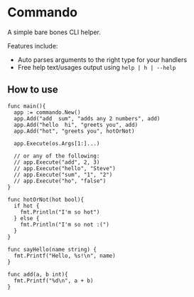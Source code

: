 # Commando

A simple bare bones CLI helper. 

Features include:
- Auto parses arguments to the right type for your handlers
- Free help text/usages output using `help | h | --help`

## How to use

```
func main(){
  app := commando.New()
  app.Add("add  sum", "adds any 2 numbers", add)
  app.Add("hello  hi", "greets you", add)
  app.Add("hot", "greets you", hotOrNot)

  app.Execute(os.Args[1:]...) 
  
  // or any of the following:
  // app.Execute("add", 2, 3)
  // app.Execute("hello", "Steve")
  // app.Execute("sum", "1", "2")
  // app.Execute("ho", "false")
}

func hotOrNot(hot bool){
  if hot {
    fmt.Println("I'm so hot")
  } else {
    fmt.Println("I'm so not :(")
  }
}

func sayHello(name string) {
  fmt.Printf("Hello, %s!\n", name)
}

func add(a, b int){
  fmt.Printf("%d\n", a + b)
}
```
